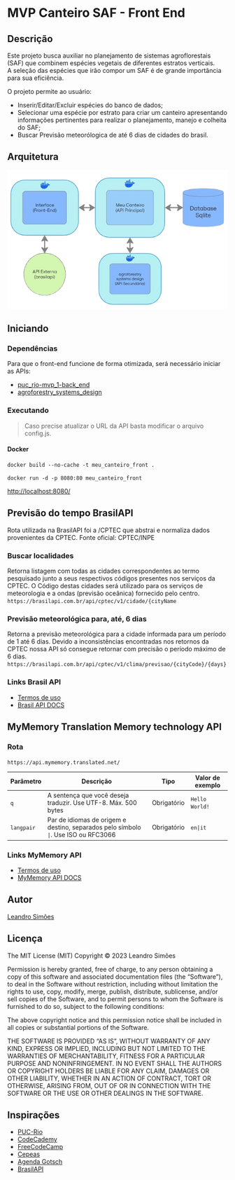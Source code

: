 # MVP Canteiro SAF - Front End

## Descrição

Este projeto busca auxiliar no planejamento de sistemas agroflorestais (SAF) que combinem espécies vegetais de diferentes estratos verticais.  
A seleção das espécies que irão compor um SAF é de grande importância para sua eficiência.

O projeto permite ao usuário:

- Inserir/Editar/Excluir espécies do banco de dados;
- Selecionar uma espécie por estrato para criar um canteiro apresentando informações pertinentes para realizar o planejamento, manejo e colheita do SAF;
- Buscar Previsão meteorólogica de até 6 dias de cidades do brasil.

## Arquitetura

![Arquitetura Meu Canteiro SAF](./resources/images/Meu_canteiro_Flowchart.png)

## Iniciando

### Dependências

Para que o front-end funcione de forma otimizada, será necessário iniciar as APIs:

- [puc_rio-mvp_1-back_end](https://github.com/Leandr0SmS/puc_rio-mvp_1-back_end)
- [agroforestry_systems_design](https://github.com/Leandr0SmS/agroforestry_systems_design)

### Executando

> Caso precise atualizar o URL da API basta modificar o arquivo config.js.

#### Docker

```Docker CLI
docker build --no-cache -t meu_canteiro_front .
```

```Docker CLI
docker run -d -p 8080:80 meu_canteiro_front
```

[http://localhost:8080/](http://localhost:8080/)

## Previsão do tempo BrasilAPI

Rota utilizada na BrasilAPI foi a /CPTEC que abstrai e normaliza dados provenientes da CPTEC. Fonte oficial: CPTEC/INPE

### Buscar localidades

Retorna listagem com todas as cidades correspondentes ao termo pesquisado junto a seus respectivos códigos presentes nos serviços da CPTEC. O Código destas cidades será utilizado para os serviços de meteorologia e a ondas (previsão oceânica) fornecido pelo centro.
`https://brasilapi.com.br/api/cptec/v1/cidade/{cityName`

### Previsão meteorológica para, até, 6 dias

Retorna a previsão meteorológica para a cidade informada para um período de 1 até 6 dias. Devido a inconsistências encontradas nos retornos da CPTEC nossa API só consegue retornar com precisão o período máximo de 6 dias.
`https://brasilapi.com.br/api/cptec/v1/clima/previsao/{cityCode}/{days}`

### Links Brasil API

- [Termos de uso](https://brasilapi.com.br/#termos-de-uso)
- [Brasil API DOCS](https://brasilapi.com.br/docs)

## MyMemory Translation Memory technology API

### Rota

`https://api.mymemory.translated.net/`

| Parâmetro   | Descrição                                                                           | Tipo       | Valor de exemplo |
|-------------|-------------------------------------------------------------------------------------|------------|------------------|
| `q`         | A sentença que você deseja traduzir. Use UTF-8. Máx. 500 bytes                      | Obrigatório| `Hello World!`   |
| `langpair`  | Par de idiomas de origem e destino, separados pelo símbolo `\|`. Use ISO ou RFC3066 | Obrigatório| `en\|it`         |

### Links MyMemory API

- [Termos de uso](https://mymemory.translated.net/terms-and-conditions)
- [MyMemory API DOCS](https://mymemory.translated.net/doc/)

## Autor

[Leandro Simões](https://github.com/Leandr0SmS)

## Licença

The MIT License (MIT)
Copyright © 2023 Leandro Simões

Permission is hereby granted, free of charge, to any person obtaining a copy of this software and associated documentation files (the “Software”), to deal in the Software without restriction, including without limitation the rights to use, copy, modify, merge, publish, distribute, sublicense, and/or sell copies of the Software, and to permit persons to whom the Software is furnished to do so, subject to the following conditions:

The above copyright notice and this permission notice shall be included in all copies or substantial portions of the Software.

THE SOFTWARE IS PROVIDED “AS IS”, WITHOUT WARRANTY OF ANY KIND, EXPRESS OR IMPLIED, INCLUDING BUT NOT LIMITED TO THE WARRANTIES OF MERCHANTABILITY, FITNESS FOR A PARTICULAR PURPOSE AND NONINFRINGEMENT. IN NO EVENT SHALL THE AUTHORS OR COPYRIGHT HOLDERS BE LIABLE FOR ANY CLAIM, DAMAGES OR OTHER LIABILITY, WHETHER IN AN ACTION OF CONTRACT, TORT OR OTHERWISE, ARISING FROM, OUT OF OR IN CONNECTION WITH THE SOFTWARE OR THE USE OR OTHER DEALINGS IN THE SOFTWARE.

## Inspirações

- [PUC-Rio](https://www.puc-rio.br/index.html)
- [CodeCademy](https://www.codecademy.com/)
- [FreeCodeCamp](https://www.freecodecamp.org/learn/)
- [Cepeas](https://www.cepeas.org/)
- [Agenda Gotsch](https://agendagotsch.com/)
- [BrasilAPI](https://brasilapi.com.br/docs)
